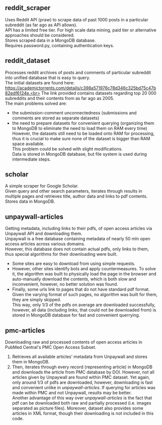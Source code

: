 ## reddit_scraper
Uses Reddit API (praw) to scrape data of past 1000 posts in a particular subreddit (as far ago as API allows).<br>
API has a limited free tier. For high scale data mining, paid tier or alternative approaches should be considered.<br>
Stores scraped data in a MongoDB database.<br>
Requires password.py, containing authentication keys.<br>
## reddit_dataset
Processes reddit archives of posts and comments of particular subreddit into unified database that is easy to query.<br>
The initial datasets are found here: https://academictorrents.com/details/c398a571976c78d346c325bd75c47b82edf6124e.<br>
The link provided contains datasets regarding top 20 000 subreddits and their contents from as far ago as 2005.<br>
The main problems solved are:
* the submission-comment unconnectedness (submissions and comments are stored as separate datasets)
* the need to prepare datasets for convenient querying (organizing them to MongoDB to eliminate the need to load them on RAM every time)<br>
However, the datasets still need to be loaded onto RAM for processing, thus it is crucial to make sure none of the dataset is bigger than RAM space available.<br>
This problem could be solved with slight modifications.<br>
Data is stored in MongoDB database, but file system is used during intermediate steps.<br>
## scholar
A simple scraper for Google Scholar. <br>
Given query and other search parameters, iterates through results in multiple pages and retrieves title, author data and links to pdf contents.<br>
Stores data in MongoDB.<br>
## unpaywall-articles
Getting metadata, including links to their pdfs, of open access articles via Unpaywall API and downloading them.<br>
Unpaywall is a free database containing metadata of nearly 50 mln open access articles across various domains.<br>
However, this database does not contain actual pdfs, only links to them, thus special algorithms for their downloading were built.<br>
* Some sites are easy to download from using simple requests.
* However, other sites identify bots and apply countermeasures. To solve it, the algorithm was built to physically load the page in the browser and auto-manually download the contents, which is both slow and inconvenient, however, no better solution was found.
* Finally, some urls link to pages that do not have standard pdf format. Given the varying format of such pages, no algorithm was built for them, they are simply skipped.<br>
This way, only 1/3 of the pdfs on average are downloaded successfully, however, all data (including links, that could not be downloaded from) is stored in MongoDB database for fast and convenient querrying.
## pmc-articles
Downloading raw and processed contents of open access articles in PubMed Central's PMC Open Access Subset.<br>
1. Retrieves all available articles' metadata from Unpaywall and stores them in MongoDB.
2. Then, iterates through every record (representing article) in MongoDB and downloads the article from PMC database by DOI.
However, not all articles given by Unpaywall are found within PMC dataset. Yet again, only around 1/3 of pdfs are downloaded, however, downloading is fast and convenient unlike in *unpaywall-articles*. If querying for articles was made within PMC and not Unpaywall, results may be better.<br>
Another advantage of this way over *unpaywall-articles* is the fact that pdf can be downloaded both raw and partially processed (i.e. images separated as picture files). Moreover, dataset also provides some articles in XML format, though their downloading is not included in this code.<br>
